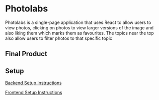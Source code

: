 # Photolabs

Photolabs is a single-page application that uses React to allow users to view photos, clicking on photos to view larger versions of the image and also liking them which marks them as favourites. The topics near the top also allow users to filter photos to that specific topic

## Final Product


## Setup

[Backend Setup Instructions](/backend/)

[Frontend Setup Instructions](/frontend/)
